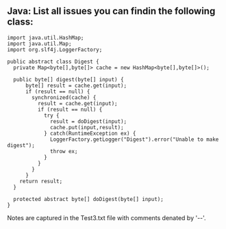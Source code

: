 ## Java: List all issues you can findin the following class:

```$java
import java.util.HashMap;
import java.util.Map;
import org.slf4j.LoggerFactory;

public abstract class Digest {
  private Map<byte[],byte[]> cache = new HashMap<byte[],byte[]>();

  public byte[] digest(byte[] input) {
      byte[] result = cache.get(input);
      if (result == null) {
        synchronized(cache) {
          result = cache.get(input);
          if (result == null) {
            try {
              result = doDigest(input);
              cache.put(input,result);
            } catch(RuntimeException ex) {
              LoggerFactory.getLogger("Digest").error("Unable to make digest");
              throw ex;
            }
          }
        }
      }
    return result;
  }

  protected abstract byte[] doDigest(byte[] input);
}
```

Notes are captured in the Test3.txt file with comments denated by '--'.